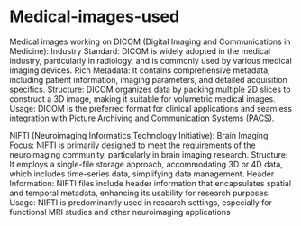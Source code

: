 # Medical-images-used
Medical images working on 
DICOM (Digital Imaging and Communications in Medicine):
Industry Standard: DICOM is widely adopted in the medical industry, particularly in radiology, and is commonly used by various medical imaging devices.
Rich Metadata: It contains comprehensive metadata, including patient information, imaging parameters, and detailed acquisition specifics.
Structure: DICOM organizes data by packing multiple 2D slices to construct a 3D image, making it suitable for volumetric medical images.
Usage: DICOM is the preferred format for clinical applications and seamless integration with Picture Archiving and Communication Systems (PACS).

NIFTI (Neuroimaging Informatics Technology Initiative):
Brain Imaging Focus: NIFTI is primarily designed to meet the requirements of the neuroimaging community, particularly in brain imaging research.
Structure: It employs a single-file storage approach, accommodating 3D or 4D data, which includes time-series data, simplifying data management.
Header Information: NIFTI files include header information that encapsulates spatial and temporal metadata, enhancing its usability for research purposes.
Usage: NIFTI is predominantly used in research settings, especially for functional MRI studies and other neuroimaging applications
